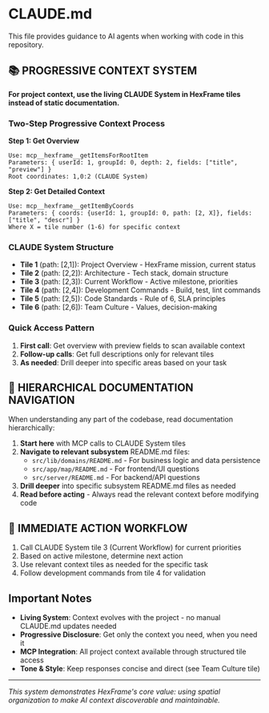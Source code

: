 # CLAUDE.md

This file provides guidance to AI agents when working with code in this repository.

## 📚 PROGRESSIVE CONTEXT SYSTEM

**For project context, use the living CLAUDE System in HexFrame tiles instead of static documentation.**

### Two-Step Progressive Context Process

**Step 1: Get Overview**
```
Use: mcp__hexframe__getItemsForRootItem
Parameters: { userId: 1, groupId: 0, depth: 2, fields: ["title", "preview"] }
Root coordinates: 1,0:2 (CLAUDE System)
```

**Step 2: Get Detailed Context**
```
Use: mcp__hexframe__getItemByCoords
Parameters: { coords: {userId: 1, groupId: 0, path: [2, X]}, fields: ["title", "descr"] }
Where X = tile number (1-6) for specific context
```

### CLAUDE System Structure

- **Tile 1** (path: [2,1]): Project Overview - HexFrame mission, current status
- **Tile 2** (path: [2,2]): Architecture - Tech stack, domain structure
- **Tile 3** (path: [2,3]): Current Workflow - Active milestone, priorities
- **Tile 4** (path: [2,4]): Development Commands - Build, test, lint commands
- **Tile 5** (path: [2,5]): Code Standards - Rule of 6, SLA principles
- **Tile 6** (path: [2,6]): Team Culture - Values, decision-making

### Quick Access Pattern

1. **First call**: Get overview with preview fields to scan available context
2. **Follow-up calls**: Get full descriptions only for relevant tiles
3. **As needed**: Drill deeper into specific areas based on your task

## 🔄 HIERARCHICAL DOCUMENTATION NAVIGATION

When understanding any part of the codebase, read documentation hierarchically:

1. **Start here** with MCP calls to CLAUDE System tiles
2. **Navigate to relevant subsystem** README.md files:
   - `src/lib/domains/README.md` - For business logic and data persistence
   - `src/app/map/README.md` - For frontend/UI questions
   - `src/server/README.md` - For backend/API questions
3. **Drill deeper** into specific subsystem README.md files as needed
4. **Read before acting** - Always read the relevant context before modifying code

## 🏃 IMMEDIATE ACTION WORKFLOW

1. Call CLAUDE System tile 3 (Current Workflow) for current priorities
2. Based on active milestone, determine next action
3. Use relevant context tiles as needed for the specific task
4. Follow development commands from tile 4 for validation

## Important Notes

- **Living System**: Context evolves with the project - no manual CLAUDE.md updates needed
- **Progressive Disclosure**: Get only the context you need, when you need it
- **MCP Integration**: All project context available through structured tile access
- **Tone & Style**: Keep responses concise and direct (see Team Culture tile)

---

*This system demonstrates HexFrame's core value: using spatial organization to make AI context discoverable and maintainable.*